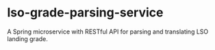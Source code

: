 # lso-grade-parsing-service
A Spring microservice with RESTful API for parsing and translating LSO landing grade.
